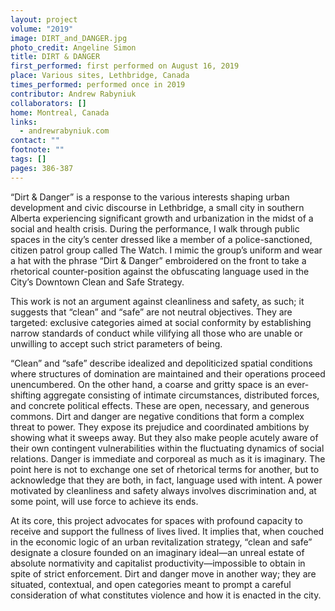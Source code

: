 ```yaml
---
layout: project
volume: "2019"
image: DIRT_and_DANGER.jpg
photo_credit: Angeline Simon
title: DIRT & DANGER
first_performed: first performed on August 16, 2019
place: Various sites, Lethbridge, Canada
times_performed: performed once in 2019
contributor: Andrew Rabyniuk
collaborators: []
home: Montreal, Canada
links:
  - andrewrabyniuk.com
contact: ""
footnote: ""
tags: []
pages: 386-387
---
```


“Dirt & Danger” is a response to the various interests shaping urban development and civic discourse in Lethbridge, a small city in southern Alberta experiencing significant growth and urbanization in the midst of a social and health crisis. During the performance, I walk through public spaces in the city’s center dressed like a member of a police-sanctioned, citizen patrol group called The Watch. I mimic the group’s uniform and wear a hat with the phrase “Dirt & Danger” embroidered on the front to take a rhetorical counter-position against the obfuscating language used in the City’s Downtown Clean and Safe Strategy.

This work is not an argument against cleanliness and safety, as such; it suggests that “clean” and “safe” are not neutral objectives. They are targeted: exclusive categories aimed at social conformity by establishing narrow standards of conduct while vilifying all those who are unable or unwilling to accept such strict parameters of being.

“Clean” and “safe” describe idealized and depoliticized spatial conditions where structures of domination are maintained and their operations proceed unencumbered. On the other hand, a coarse and gritty space is an ever-shifting aggregate consisting of intimate circumstances, distributed forces, and concrete political effects. These are open, necessary, and generous commons. Dirt and danger are negative conditions that form a complex threat to power. They expose its prejudice and coordinated ambitions by showing what it sweeps away. But they also make people acutely aware of their own contingent vulnerabilities within the fluctuating dynamics of social relations. Danger is immediate and corporeal as much as it is imaginary. The point here is not to exchange one set of rhetorical terms for another, but to acknowledge that they are both, in fact, language used with intent. A power motivated by cleanliness and safety always involves discrimination and, at some point, will use force to achieve its ends.

At its core, this project advocates for spaces with profound capacity to receive and support the fullness of lives lived. It implies that, when couched in the economic logic of an urban revitalization strategy, “clean and safe” designate a closure founded on an imaginary ideal—an unreal estate of absolute normativity and capitalist productivity—impossible to obtain in spite of strict enforcement. Dirt and danger move in another way; they are situated, contextual, and open categories meant to prompt a careful consideration of what constitutes violence and how it is enacted in the city.

